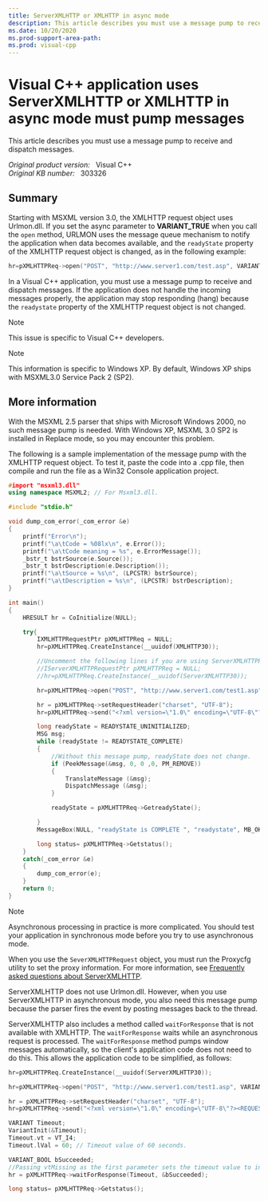 ```yaml
---
title: ServerXMLHTTP or XMLHTTP in async mode
description: This article describes you must use a message pump to receive and dispatch messages.
ms.date: 10/20/2020
ms.prod-support-area-path: 
ms.prod: visual-cpp
---
```

# Visual C++ application uses ServerXMLHTTP or XMLHTTP in async mode must pump messages

This article describes you  must use a message pump to receive and dispatch messages.

_Original product version:_ &nbsp; Visual C++  
_Original KB number:_ &nbsp; 303326

## Summary

Starting with MSXML version 3.0, the XMLHTTP request object uses Urlmon.dll. If you set the async parameter to **VARIANT_TRUE** when you call the `open` method, URLMON uses the message queue mechanism to notify the application when data becomes available, and the `readyState` property of the XMLHTTP request object is changed, as in the following example:

```cpp
hr=pXMLHTTPReq->open("POST", "http://www.server1.com/test.asp", VARIANT_TRUE);
```

In a Visual C++ application, you must use a message pump to receive and dispatch messages. If the application does not handle the incoming messages properly, the application may stop responding (hang) because the `readystate` property of the XMLHTTP request object is not changed.

> [!NOTE]
> This issue is specific to Visual C++ developers.

> [!NOTE]
> This information is specific to Windows XP. By default, Windows XP ships with MSXML3.0 Service Pack 2 (SP2).

## More information

With the MSXML 2.5 parser that ships with Microsoft Windows 2000, no such message pump is needed. With Windows XP, MSXML 3.0 SP2 is installed in Replace mode, so you may encounter this problem.

The following is a sample implementation of the message pump with the XMLHTTP request object. To test it, paste the code into a .cpp file, then compile and run the file as a Win32 Console application project.

```cpp
#import "msxml3.dll"
using namespace MSXML2; // For Msxml3.dll.

#include "stdio.h"

void dump_com_error(_com_error &e)
{
    printf("Error\n");
    printf("\a\tCode = %08lx\n", e.Error());
    printf("\a\tCode meaning = %s", e.ErrorMessage());
    _bstr_t bstrSource(e.Source());
    _bstr_t bstrDescription(e.Description());
    printf("\a\tSource = %s\n", (LPCSTR) bstrSource);
    printf("\a\tDescription = %s\n", (LPCSTR) bstrDescription);
}

int main()
{
    HRESULT hr = CoInitialize(NULL);

    try{
        IXMLHTTPRequestPtr pXMLHTTPReq = NULL;
        hr=pXMLHTTPReq.CreateInstance(__uuidof(XMLHTTP30));

        //Uncomment the following lines if you are using ServerXMLHTTPRequest.
        //IServerXMLHTTPRequestPtr pXMLHTTPReq = NULL;
        //hr=pXMLHTTPReq.CreateInstance(__uuidof(ServerXMLHTTP30));

        hr=pXMLHTTPReq->open("POST", "http://www.server1.com/test1.asp", VARIANT_TRUE);

        hr = pXMLHTTPReq->setRequestHeader("charset", "UTF-8");
        hr=pXMLHTTPReq->send("<?xml version=\"1.0\" encoding=\"UTF-8\"?><REQUEST>request1</REQUEST>");

        long readyState = READYSTATE_UNINITIALIZED;
        MSG msg;
        while (readyState != READYSTATE_COMPLETE)
        {
            //Without this message pump, readyState does not change.
            if (PeekMessage(&msg, 0, 0 ,0, PM_REMOVE))
            {
                TranslateMessage (&msg);
                DispatchMessage (&msg);
            }

            readyState = pXMLHTTPReq->GetreadyState();

        }
        MessageBox(NULL, "readyState is COMPLETE ", "readystate", MB_OK);

        long status= pXMLHTTPReq->Getstatus();
    }
    catch(_com_error &e)
    {
        dump_com_error(e);
    }
    return 0;
}
```

> [!NOTE]
> Asynchronous processing in practice is more complicated. You should test your application in synchronous mode before you try to use asynchronous mode.

When you use the `SeverXMLHTTPRequest` object, you must run the Proxycfg utility to set the proxy information. For more information, see [Frequently asked questions about ServerXMLHTTP](https://support.microsoft.com/help/290761).

ServerXMLHTTP does not use Urlmon.dll. However, when you use ServerXMLHTTP in asynchronous mode, you also need this message pump because the parser fires the event by posting messages back to the thread.

ServerXMLHTTP also includes a method called `waitForResponse` that is not available with XMLHTTP. The `waitForResponse` waits while an asynchronous request is processed. The `waitForResponse` method pumps window messages automatically, so the client's application code does not need to do this. This allows the application code to be simplified, as follows:

```cpp
hr=pXMLHTTPReq.CreateInstance(__uuidof(ServerXMLHTTP30));

hr=pXMLHTTPReq->open("POST", "http://www.server1.com/test1.asp", VARIANT_TRUE);

hr = pXMLHTTPReq->setRequestHeader("charset", "UTF-8");
hr=pXMLHTTPReq->send("<?xml version=\"1.0\" encoding=\"UTF-8\"?><REQUEST>request1</REQUEST>");

VARIANT Timeout;
VariantInit(&Timeout);
Timeout.vt = VT_I4;
Timeout.lVal = 60; // Timeout value of 60 seconds.

VARIANT_BOOL bSucceeded;
//Passing vtMissing as the first parameter sets the timeout value to infinite.
hr = pXMLHTTPReq->waitForResponse(Timeout, &bSucceeded);

long status= pXMLHTTPReq->Getstatus();
```
